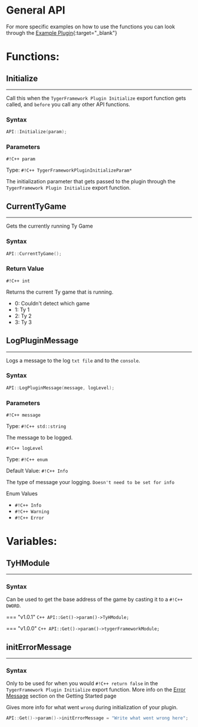 # General API

For more specific examples on how to use the functions you can look through the [<ins>Example Plugin</ins>](https://github.com/ElusiveFluffy/Example-Plugin){:target="_blank"}

## <h1> Functions: </h1>
### <h2> Initialize </h2>
---

Call this when the `TygerFramework Plugin Initialize` export function gets called, and `before` you call any other API functions.

<h3> Syntax </h3>

```C++
API::Initialize(param);
```

<h3> Parameters </h3>

`#!C++ param`

Type: `#!C++ TygerFrameworkPluginInitializeParam*`

The initialization parameter that gets passed to the plugin through the `TygerFramework Plugin Initialize` export function.

### <h2> CurrentTyGame </h2>
---

Gets the currently running Ty Game

<h3> Syntax </h3>

```C++
API::CurrentTyGame();
```

<h3> Return Value </h3>

`#!C++ int`

Returns the current Ty game that is running.

- 0: Couldn't detect which game
- 1: Ty 1
- 2: Ty 2
- 3: Ty 3

### <h2> LogPluginMessage </h2>
---

Logs a message to the log `txt file` and to the `console`.

<h3> Syntax </h3>

```C++
API::LogPluginMessage(message, logLevel);
```

<h3> Parameters </h3>

`#!C++ message`

Type: `#!C++ std::string`

The message to be logged.

`#!C++ logLevel`

Type: `#!C++ enum`

Default Value: `#!C++ Info`

The type of message your logging. `Doesn't need to be set for info`

Enum Values

- `#!C++ Info`
- `#!C++ Warning`
- `#!C++ Error`

## <h1> Variables: </h1>

### <h2> TyHModule </h2>
---

<h3> Syntax </h3>

Can be used to get the base address of the game by casting it to a `#!C++ DWORD`.

=== "v1.0.1"
    ```C++
    API::Get()->param()->TyHModule;
    ```

=== "v1.0.0"
    ```C++
    API::Get()->param()->tygerFrameworkModule;
    ```

    
### <h2> initErrorMessage </h2>
---

<h3> Syntax </h3>

Only to be used for when you would `#!C++ return false` in the `TygerFramework Plugin Initialize` export function. More info on the [<ins>Error Message</ins>](/TygerFramework/#error-message) section on the Getting Started page

Gives more info for what went `wrong` during initialization of your plugin.

```C++
API::Get()->param()->initErrorMessage = "Write what went wrong here";
```